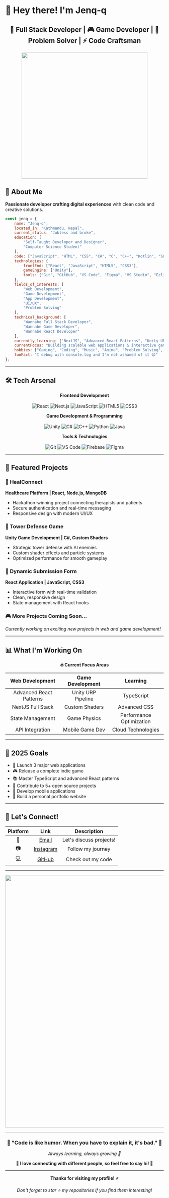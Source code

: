 # 👋 Hey there! I'm Jenq-q

<div align="center">
  <h2>🚀 Full Stack Developer | 🎮 Game Developer | 🧩 Problem Solver | ⚡ Code Craftsman</h2>
</div>

<div align="center">
  <img src="https://user-images.githubusercontent.com/74038190/213910845-af37a709-8995-40d6-be59-b9e5b24b15be.gif" width="400"/>
</div>

## 🎯 About Me

**Passionate developer crafting digital experiences** with clean code and creative solutions.

```javascript
const jenq = {
    name: "Jenq-q",
    located_in: "Kathmandu, Nepal",
    current_status: "Jobless and broke",
    education: [
        "Self-Taught Developer and Designer",
        "Computer Science Student"
    ],
    code: ["JavaScript", "HTML", "CSS", "C#", "C", "C++", "Kotlin", "SCSS", "Java", "Python"],
    technologies: {
        frontEnd: ["React", "JavaScript", "HTML5", "CSS3"],
        gameEngine: ["Unity"],
        tools: ["Git", "GitHub", "VS Code", "Figma", "VS Studio", "Eclipse", "Android Studio", "Firebase"]
    },
    fields_of_interests: [
        "Web Development",
        "Game Development",
        "App Development",
        "UI/UX",
        "Problem Solving"
    ],
    technical_background: [
        "Wannabe Full Stack Developer",
        "Wannabe Game Developer",
        "Wannabe React Developer"
    ],
    currently_learning: ["NextJS", "Advanced React Patterns", "Unity URP"],
    currentFocus: "Building scalable web applications & interactive games",
    hobbies: ["Gaming", "Coding", "Music", "Anime", "Problem Solving", "Watching shows and movies", "Snacking"],
    funFact: "I debug with console.log and I'm not ashamed of it 😄"
};
```

---

## 🛠️ Tech Arsenal

<div align="center">

**Frontend Development**
<br><br>
![React](https://img.shields.io/badge/-React-61DAFB?style=for-the-badge&logo=react&logoColor=black)
![Next.js](https://img.shields.io/badge/-Next.js-000000?style=for-the-badge&logo=next.js&logoColor=white)
![JavaScript](https://img.shields.io/badge/-JavaScript-F7DF1E?style=for-the-badge&logo=javascript&logoColor=black)
![HTML5](https://img.shields.io/badge/-HTML5-E34F26?style=for-the-badge&logo=html5&logoColor=white)
![CSS3](https://img.shields.io/badge/-CSS3-1572B6?style=for-the-badge&logo=css3&logoColor=white)

**Game Development & Programming**
<br><br>
![Unity](https://img.shields.io/badge/-Unity-000000?style=for-the-badge&logo=unity&logoColor=white)
![C#](https://img.shields.io/badge/-C%23-239120?style=for-the-badge&logo=c-sharp&logoColor=white)
![C++](https://img.shields.io/badge/-C++-00599C?style=for-the-badge&logo=c%2B%2B&logoColor=white)
![Python](https://img.shields.io/badge/-Python-3776AB?style=for-the-badge&logo=python&logoColor=white)
![Java](https://img.shields.io/badge/-Java-ED8B00?style=for-the-badge&logo=java&logoColor=white)

**Tools & Technologies**
<br><br>
![Git](https://img.shields.io/badge/-Git-F05032?style=for-the-badge&logo=git&logoColor=white)
![VS Code](https://img.shields.io/badge/-VS%20Code-007ACC?style=for-the-badge&logo=visual-studio-code&logoColor=white)
![Firebase](https://img.shields.io/badge/-Firebase-FFCA28?style=for-the-badge&logo=firebase&logoColor=black)
![Figma](https://img.shields.io/badge/-Figma-F24E1E?style=for-the-badge&logo=figma&logoColor=white)

</div>

---

## 🚀 Featured Projects

### 🏥 **HealConnect**
**Healthcare Platform | React, Node.js, MongoDB**
- Hackathon-winning project connecting therapists and patients
- Secure authentication and real-time messaging
- Responsive design with modern UI/UX

### 🗼 **Tower Defense Game**
**Unity Game Development | C#, Custom Shaders**
- Strategic tower defense with AI enemies
- Custom shader effects and particle systems
- Optimized performance for smooth gameplay

### 📝 **Dynamic Submission Form**
**React Application | JavaScript, CSS3**
- Interactive form with real-time validation
- Clean, responsive design
- State management with React hooks

### 🎮 **More Projects Coming Soon...**
*Currently working on exciting new projects in web and game development!*

---

## 📊 What I'm Working On

<div align="center">

**🔥 Current Focus Areas**

| **Web Development** | **Game Development** | **Learning** |
|:---:|:---:|:---:|
| Advanced React Patterns | Unity URP Pipeline | TypeScript |
| NextJS Full Stack | Custom Shaders | Advanced CSS |
| State Management | Game Physics | Performance Optimization |
| API Integration | Mobile Game Dev | Cloud Technologies |

</div>

---

## 🎯 2025 Goals

- 🚀 Launch 3 major web applications
- 🎮 Release a complete indie game
- 📚 Master TypeScript and advanced React patterns
- 🤝 Contribute to 5+ open source projects
- 📱 Develop mobile applications
- 🌟 Build a personal portfolio website

---

## 🤝 Let's Connect!

<div align="center">

| Platform | Link | Description |
|:---:|:---:|:---:|
| 📧 | [Email](mailto:adhikarijenish623@gmail.com) | Let's discuss projects! |
| 📷 | [Instagram](https://www.instagram.com/jen.q_q/) | Follow my journey |
| 💻 | [GitHub](https://github.com/Jenq-q) | Check out my code |

</div>

---

<div align="center">
  <img src="https://user-images.githubusercontent.com/74038190/212284100-561aa473-3905-4a80-b561-0d28506553ee.gif" width="800">
</div>

---

<div align="center">
  <h3>💭 "Code is like humor. When you have to explain it, it's bad." 💭</h3>
  <p><i>Always learning, always growing 🌱</i></p>
  <p><b>🎉 I love connecting with different people, so feel free to say hi! 🎉</b></p>
</div>

---

<div align="center">
  
**Thanks for visiting my profile! ⭐**

*Don't forget to star ⭐ my repositories if you find them interesting!*

</div>

